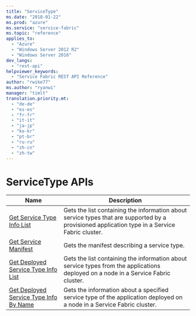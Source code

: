 ```yaml
---
title: "ServiceType"
ms.date: "2018-01-22"
ms.prod: "azure"
ms.service: "service-fabric"
ms.topic: "reference"
applies_to: 
  - "Azure"
  - "Windows Server 2012 R2"
  - "Windows Server 2016"
dev_langs: 
  - "rest-api"
helpviewer_keywords: 
  - "Service Fabric REST API Reference"
author: "rwike77"
ms.author: "ryanwi"
manager: "timlt"
translation.priority.mt: 
  - "de-de"
  - "es-es"
  - "fr-fr"
  - "it-it"
  - "ja-jp"
  - "ko-kr"
  - "pt-br"
  - "ru-ru"
  - "zh-cn"
  - "zh-tw"
---
```

# ServiceType APIs

| Name | Description |
| --- | --- |
| [Get Service Type Info List](sfclient-v61-api-getservicetypeinfolist.md) | Gets the list containing the information about service types that are supported by a provisioned application type in a Service Fabric cluster.<br/> |
| [Get Service Manifest](sfclient-v61-api-getservicemanifest.md) | Gets the manifest describing a service type.<br/> |
| [Get Deployed Service Type Info List](sfclient-v61-api-getdeployedservicetypeinfolist.md) | Gets the list containing the information about service types from the applications deployed on a node in a Service Fabric cluster.<br/> |
| [Get Deployed Service Type Info By Name](sfclient-v61-api-getdeployedservicetypeinfobyname.md) | Gets the information about a specified service type of the application deployed on a node in a Service Fabric cluster.<br/> |

